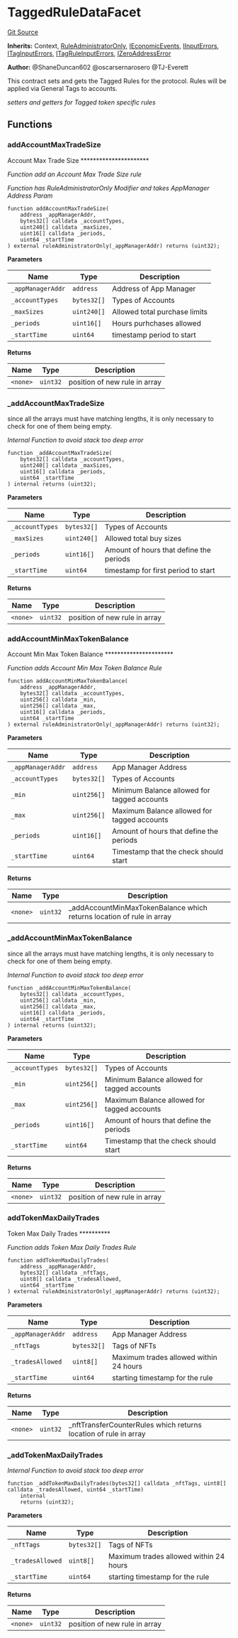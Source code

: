 # TaggedRuleDataFacet
[Git Source](https://github.com/thrackle-io/tron/blob/90f80c15b8a320b76e44e84890aab8b010252d59/src/protocol/economic/ruleProcessor/TaggedRuleDataFacet.sol)

**Inherits:**
Context, [RuleAdministratorOnly](/src/protocol/economic/RuleAdministratorOnly.sol/contract.RuleAdministratorOnly.md), [IEconomicEvents](/src/common/IEvents.sol/interface.IEconomicEvents.md), [IInputErrors](/src/common/IErrors.sol/interface.IInputErrors.md), [ITagInputErrors](/src/common/IErrors.sol/interface.ITagInputErrors.md), [ITagRuleInputErrors](/src/common/IErrors.sol/interface.ITagRuleInputErrors.md), [IZeroAddressError](/src/common/IErrors.sol/interface.IZeroAddressError.md)

**Author:**
@ShaneDuncan602 @oscarsernarosero @TJ-Everett

This contract sets and gets the Tagged Rules for the protocol. Rules will be applied via General Tags to accounts.

*setters and getters for Tagged token specific rules*


## Functions
### addAccountMaxTradeSize

Account Max Trade Size **********************

*Function add an Account Max Trade Size rule*

*Function has RuleAdministratorOnly Modifier and takes AppManager Address Param*


```solidity
function addAccountMaxTradeSize(
    address _appManagerAddr,
    bytes32[] calldata _accountTypes,
    uint240[] calldata _maxSizes,
    uint16[] calldata _periods,
    uint64 _startTime
) external ruleAdministratorOnly(_appManagerAddr) returns (uint32);
```
**Parameters**

|Name|Type|Description|
|----|----|-----------|
|`_appManagerAddr`|`address`|Address of App Manager|
|`_accountTypes`|`bytes32[]`|Types of Accounts|
|`_maxSizes`|`uint240[]`|Allowed total purchase limits|
|`_periods`|`uint16[]`|Hours purhchases allowed|
|`_startTime`|`uint64`|timestamp period to start|

**Returns**

|Name|Type|Description|
|----|----|-----------|
|`<none>`|`uint32`|position of new rule in array|


### _addAccountMaxTradeSize

since all the arrays must have matching lengths, it is only necessary to check for one of them being empty.

*Internal Function to avoid stack too deep error*


```solidity
function _addAccountMaxTradeSize(
    bytes32[] calldata _accountTypes,
    uint240[] calldata _maxSizes,
    uint16[] calldata _periods,
    uint64 _startTime
) internal returns (uint32);
```
**Parameters**

|Name|Type|Description|
|----|----|-----------|
|`_accountTypes`|`bytes32[]`|Types of Accounts|
|`_maxSizes`|`uint240[]`|Allowed total buy sizes|
|`_periods`|`uint16[]`|Amount of hours that define the periods|
|`_startTime`|`uint64`|timestamp for first period to start|

**Returns**

|Name|Type|Description|
|----|----|-----------|
|`<none>`|`uint32`|position of new rule in array|


### addAccountMinMaxTokenBalance

Account Min Max Token Balance **********************

*Function adds Account Min Max Token Balance Rule*


```solidity
function addAccountMinMaxTokenBalance(
    address _appManagerAddr,
    bytes32[] calldata _accountTypes,
    uint256[] calldata _min,
    uint256[] calldata _max,
    uint16[] calldata _periods,
    uint64 _startTime
) external ruleAdministratorOnly(_appManagerAddr) returns (uint32);
```
**Parameters**

|Name|Type|Description|
|----|----|-----------|
|`_appManagerAddr`|`address`|App Manager Address|
|`_accountTypes`|`bytes32[]`|Types of Accounts|
|`_min`|`uint256[]`|Minimum Balance allowed for tagged accounts|
|`_max`|`uint256[]`|Maximum Balance allowed for tagged accounts|
|`_periods`|`uint16[]`|Amount of hours that define the periods|
|`_startTime`|`uint64`|Timestamp that the check should start|

**Returns**

|Name|Type|Description|
|----|----|-----------|
|`<none>`|`uint32`|_addAccountMinMaxTokenBalance which returns location of rule in array|


### _addAccountMinMaxTokenBalance

since all the arrays must have matching lengths, it is only necessary to check for one of them being empty.

*Internal Function to avoid stack too deep error*


```solidity
function _addAccountMinMaxTokenBalance(
    bytes32[] calldata _accountTypes,
    uint256[] calldata _min,
    uint256[] calldata _max,
    uint16[] calldata _periods,
    uint64 _startTime
) internal returns (uint32);
```
**Parameters**

|Name|Type|Description|
|----|----|-----------|
|`_accountTypes`|`bytes32[]`|Types of Accounts|
|`_min`|`uint256[]`|Minimum Balance allowed for tagged accounts|
|`_max`|`uint256[]`|Maximum Balance allowed for tagged accounts|
|`_periods`|`uint16[]`|Amount of hours that define the periods|
|`_startTime`|`uint64`|Timestamp that the check should start|

**Returns**

|Name|Type|Description|
|----|----|-----------|
|`<none>`|`uint32`|position of new rule in array|


### addTokenMaxDailyTrades

Token Max Daily Trades **********

*Function adds Token Max Daily Trades Rule*


```solidity
function addTokenMaxDailyTrades(
    address _appManagerAddr,
    bytes32[] calldata _nftTags,
    uint8[] calldata _tradesAllowed,
    uint64 _startTime
) external ruleAdministratorOnly(_appManagerAddr) returns (uint32);
```
**Parameters**

|Name|Type|Description|
|----|----|-----------|
|`_appManagerAddr`|`address`|App Manager Address|
|`_nftTags`|`bytes32[]`|Tags of NFTs|
|`_tradesAllowed`|`uint8[]`|Maximum trades allowed within 24 hours|
|`_startTime`|`uint64`|starting timestamp for the rule|

**Returns**

|Name|Type|Description|
|----|----|-----------|
|`<none>`|`uint32`|_nftTransferCounterRules which returns location of rule in array|


### _addTokenMaxDailyTrades

*Internal Function to avoid stack too deep error*


```solidity
function _addTokenMaxDailyTrades(bytes32[] calldata _nftTags, uint8[] calldata _tradesAllowed, uint64 _startTime)
    internal
    returns (uint32);
```
**Parameters**

|Name|Type|Description|
|----|----|-----------|
|`_nftTags`|`bytes32[]`|Tags of NFTs|
|`_tradesAllowed`|`uint8[]`|Maximum trades allowed within 24 hours|
|`_startTime`|`uint64`|starting timestamp for the rule|

**Returns**

|Name|Type|Description|
|----|----|-----------|
|`<none>`|`uint32`|position of new rule in array|


